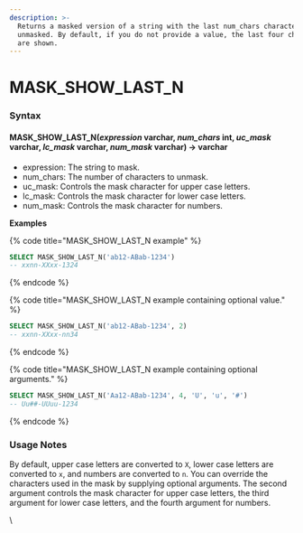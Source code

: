 ```yaml
---
description: >-
  Returns a masked version of a string with the last num_chars characters
  unmasked. By default, if you do not provide a value, the last four characters
  are shown.
---
```


# MASK\_SHOW\_LAST\_N

### Syntax <a href="#syntax" id="syntax"></a>

#### MASK\_SHOW\_LAST\_N(_expression_ varchar, _num\_chars_ int, _uc\_mask_ varchar, _lc\_mask_ varchar, _num\_mask_ varchar) → varchar <a href="#mask_show_last_nexpression-varchar-num_chars-int-uc_mask-varchar-lc_mask-varchar-num_mask-varchar--v" id="mask_show_last_nexpression-varchar-num_chars-int-uc_mask-varchar-lc_mask-varchar-num_mask-varchar--v"></a>

* expression: The string to mask.
* num\_chars: The number of characters to unmask.
* uc\_mask: Controls the mask character for upper case letters.
* lc\_mask: Controls the mask character for lower case letters.
* num\_mask: Controls the mask character for numbers.

**Examples**

{% code title="MASK_SHOW_LAST_N example" %}
```sql
SELECT MASK_SHOW_LAST_N('ab12-ABab-1234')
-- xxnn-XXxx-1324
```
{% endcode %}

{% code title="MASK_SHOW_LAST_N example containing optional value." %}
```sql
SELECT MASK_SHOW_LAST_N('ab12-ABab-1234', 2)
-- xxnn-XXxx-nn34
```
{% endcode %}

{% code title="MASK_SHOW_LAST_N example containing optional arguments." %}
```sql
SELECT MASK_SHOW_LAST_N('Aa12-ABab-1234', 4, 'U', 'u', '#')
-- Uu##-UUuu-1234
```
{% endcode %}

### Usage Notes <a href="#usage-notes" id="usage-notes"></a>

By default, upper case letters are converted to `X`, lower case letters are converted to `x`, and numbers are converted to `n`. You can override the characters used in the mask by supplying optional arguments. The second argument controls the mask character for upper case letters, the third argument for lower case letters, and the fourth argument for numbers.

\
